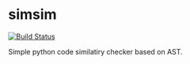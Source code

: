 # simsim

[![Build Status](https://travis-ci.org/kidig/simsim.svg?branch=master)](https://travis-ci.org/kidig/simsim)

Simple python code similatiry checker based on AST.
